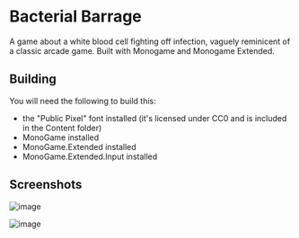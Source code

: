 # Bacterial Barrage

A game about a white blood cell fighting off infection, vaguely reminicent of a classic arcade game. Built with Monogame and Monogame Extended.


## Building

You will need the following to build this:

- the "Public Pixel" font installed (it's licensed under CC0 and is included in the Content folder)
- MonoGame installed
- MonoGame.Extended installed
- MonoGame.Extended.Input installed

## Screenshots
![image](https://user-images.githubusercontent.com/1214246/229584606-a055fd23-0e5d-4091-906a-b0c76280c5f1.png)

![image](https://user-images.githubusercontent.com/1214246/229637642-305eacc8-bbca-4e10-bb5d-b47f855bc7b2.png)

